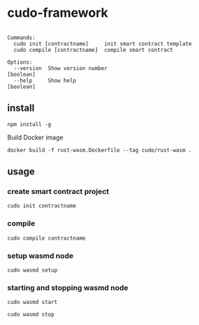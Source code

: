 # cudo-framework

```cudo <cmd> [args]

Commands:
  cudo init [contractname]     init smart contract template
  cudo compile [contractname]  compile smart contract

Options:
  --version  Show version number                                       [boolean]
  --help     Show help                                                 [boolean]

```

## install
```
npm install -g
```
Build Docker image
```
docker build -f rust-wasm.Dockerfile --tag cudo/rust-wasm .
```

## usage
### create smart contract project
```
cudo init contractname
```

### compile
```
cudo compile contractname
```

### setup wasmd node
```
cudo wasmd setup
```

### starting and stopping wasmd node
```
cudo wasmd start
```
```
cudo wasmd stop
```
